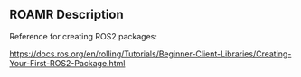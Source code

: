 ## ROAMR Description

Reference for creating ROS2 packages:

<https://docs.ros.org/en/rolling/Tutorials/Beginner-Client-Libraries/Creating-Your-First-ROS2-Package.html>